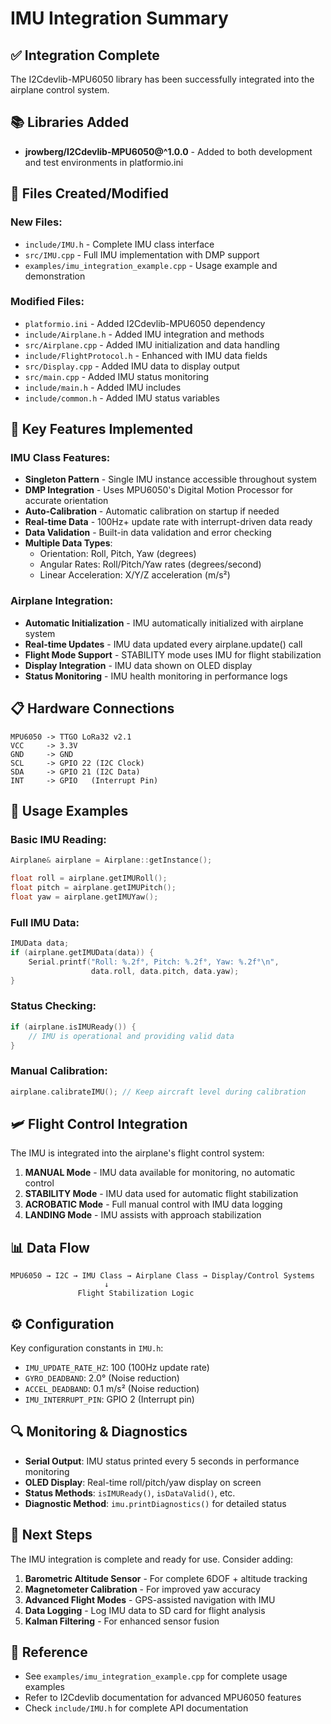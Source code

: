 # IMU Integration Summary

## ✅ Integration Complete

The I2Cdevlib-MPU6050 library has been successfully integrated into the airplane control system. 

## 📚 Libraries Added

- **jrowberg/I2Cdevlib-MPU6050@^1.0.0** - Added to both development and test environments in platformio.ini

## 🔧 Files Created/Modified

### New Files:
- `include/IMU.h` - Complete IMU class interface
- `src/IMU.cpp` - Full IMU implementation with DMP support  
- `examples/imu_integration_example.cpp` - Usage example and demonstration

### Modified Files:
- `platformio.ini` - Added I2Cdevlib-MPU6050 dependency
- `include/Airplane.h` - Added IMU integration and methods
- `src/Airplane.cpp` - Added IMU initialization and data handling
- `include/FlightProtocol.h` - Enhanced with IMU data fields
- `src/Display.cpp` - Added IMU data to display output
- `src/main.cpp` - Added IMU status monitoring
- `include/main.h` - Added IMU includes
- `include/common.h` - Added IMU status variables

## 🌟 Key Features Implemented

### IMU Class Features:
- **Singleton Pattern** - Single IMU instance accessible throughout system
- **DMP Integration** - Uses MPU6050's Digital Motion Processor for accurate orientation
- **Auto-Calibration** - Automatic calibration on startup if needed
- **Real-time Data** - 100Hz+ update rate with interrupt-driven data ready
- **Data Validation** - Built-in data validation and error checking
- **Multiple Data Types**:
  - Orientation: Roll, Pitch, Yaw (degrees)
  - Angular Rates: Roll/Pitch/Yaw rates (degrees/second)  
  - Linear Acceleration: X/Y/Z acceleration (m/s²)

### Airplane Integration:
- **Automatic Initialization** - IMU automatically initialized with airplane system
- **Real-time Updates** - IMU data updated every airplane.update() call
- **Flight Mode Support** - STABILITY mode uses IMU for flight stabilization
- **Display Integration** - IMU data shown on OLED display
- **Status Monitoring** - IMU health monitoring in performance logs

## 📋 Hardware Connections

```
MPU6050 -> TTGO LoRa32 v2.1
VCC     -> 3.3V
GND     -> GND  
SCL     -> GPIO 22 (I2C Clock)
SDA     -> GPIO 21 (I2C Data)
INT     -> GPIO   (Interrupt Pin)
```

## 🚀 Usage Examples

### Basic IMU Reading:
```cpp
Airplane& airplane = Airplane::getInstance();

float roll = airplane.getIMURoll();
float pitch = airplane.getIMUPitch(); 
float yaw = airplane.getIMUYaw();
```

### Full IMU Data:
```cpp
IMUData data;
if (airplane.getIMUData(data)) {
    Serial.printf("Roll: %.2f°, Pitch: %.2f°, Yaw: %.2f°\n", 
                  data.roll, data.pitch, data.yaw);
}
```

### Status Checking:
```cpp
if (airplane.isIMUReady()) {
    // IMU is operational and providing valid data
}
```

### Manual Calibration:
```cpp
airplane.calibrateIMU(); // Keep aircraft level during calibration
```

## 🛩️ Flight Control Integration

The IMU is integrated into the airplane's flight control system:

1. **MANUAL Mode** - IMU data available for monitoring, no automatic control
2. **STABILITY Mode** - IMU data used for automatic flight stabilization
3. **ACROBATIC Mode** - Full manual control with IMU data logging
4. **LANDING Mode** - IMU assists with approach stabilization

## 📊 Data Flow

```
MPU6050 → I2C → IMU Class → Airplane Class → Display/Control Systems
                     ↓
               Flight Stabilization Logic
```

## ⚙️ Configuration

Key configuration constants in `IMU.h`:
- `IMU_UPDATE_RATE_HZ`: 100 (100Hz update rate)
- `GYRO_DEADBAND`: 2.0° (Noise reduction)
- `ACCEL_DEADBAND`: 0.1 m/s² (Noise reduction)
- `IMU_INTERRUPT_PIN`: GPIO 2 (Interrupt pin)

## 🔍 Monitoring & Diagnostics

- **Serial Output**: IMU status printed every 5 seconds in performance monitoring
- **OLED Display**: Real-time roll/pitch/yaw display on screen
- **Status Methods**: `isIMUReady()`, `isDataValid()`, etc.
- **Diagnostic Method**: `imu.printDiagnostics()` for detailed status

## 🎯 Next Steps

The IMU integration is complete and ready for use. Consider adding:

1. **Barometric Altitude Sensor** - For complete 6DOF + altitude tracking
2. **Magnetometer Calibration** - For improved yaw accuracy
3. **Advanced Flight Modes** - GPS-assisted navigation with IMU
4. **Data Logging** - Log IMU data to SD card for flight analysis
5. **Kalman Filtering** - For enhanced sensor fusion

## 📖 Reference

- See `examples/imu_integration_example.cpp` for complete usage examples
- Refer to I2Cdevlib documentation for advanced MPU6050 features
- Check `include/IMU.h` for complete API documentation
